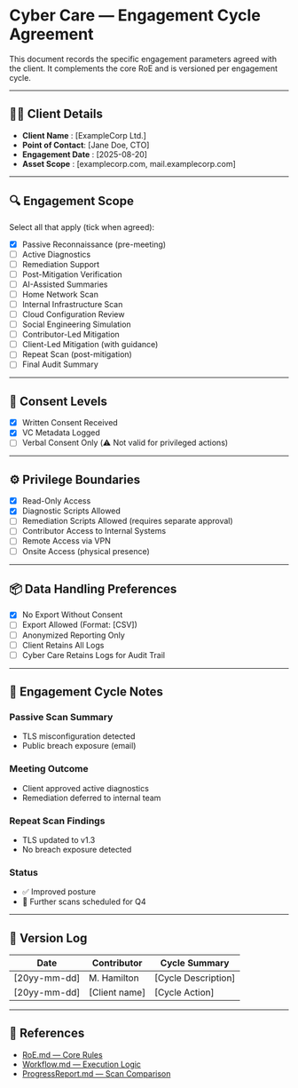 # Cyber Care — Engagement Cycle Agreement

This document records the specific engagement parameters agreed with the client. It complements the core RoE and is versioned per engagement cycle.

---

## 🧑‍💼 Client Details

- **Client Name**     : [ExampleCorp Ltd.]
- **Point of Contact**: [Jane Doe, CTO]
- **Engagement Date** : [2025-08-20]
- **Asset Scope**     : [examplecorp.com, mail.examplecorp.com]

---

## 🔍 Engagement Scope

Select all that apply (tick when agreed):

- [x] Passive Reconnaissance (pre-meeting)
- [ ] Active Diagnostics
- [ ] Remediation Support
- [ ] Post-Mitigation Verification
- [ ] AI-Assisted Summaries
- [ ] Home Network Scan
- [ ] Internal Infrastructure Scan
- [ ] Cloud Configuration Review
- [ ] Social Engineering Simulation
- [ ] Contributor-Led Mitigation
- [ ] Client-Led Mitigation (with guidance)
- [ ] Repeat Scan (post-mitigation)
- [ ] Final Audit Summary

---

## 🔐 Consent Levels
- [x] Written Consent Received
- [x] VC Metadata Logged
- [ ] Verbal Consent Only (⚠️ Not valid for privileged actions)

---

## ⚙️ Privilege Boundaries

- [x] Read-Only Access
- [x] Diagnostic Scripts Allowed
- [ ] Remediation Scripts Allowed (requires separate approval)
- [ ] Contributor Access to Internal Systems
- [ ] Remote Access via VPN
- [ ] Onsite Access (physical presence)

---

## 📦 Data Handling Preferences

- [x] No Export Without Consent
- [ ] Export Allowed (Format: [CSV])
- [ ] Anonymized Reporting Only
- [ ] Client Retains All Logs
- [ ] Cyber Care Retains Logs for Audit Trail

---

## 🔁 Engagement Cycle Notes

### Passive Scan Summary
- TLS misconfiguration detected  
- Public breach exposure (email)

### Meeting Outcome
- Client approved active diagnostics  
- Remediation deferred to internal team

### Repeat Scan Findings
- TLS updated to v1.3  
- No breach exposure detected

### Status
- ✅ Improved posture
- 🔁 Further scans scheduled for Q4

---

## 🧾 Version Log

| Date       | Contributor | Cycle Summary                  |
|------------|-------------|----------------------------------|
| [20yy-mm-dd] | M. Hamilton | [Cycle Description] |
| [20yy-mm-dd] | [Client name] | [Cycle Action]   |

---

## 🔗 References

- [RoE.md — Core Rules](./RoE.md)
- [Workflow.md — Execution Logic](./Workflow.md)
- [ProgressReport.md — Scan Comparison](./ProgressReport.md)
